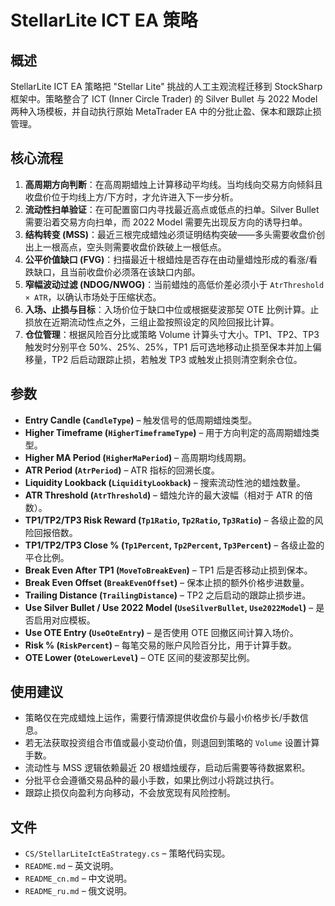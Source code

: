 # StellarLite ICT EA 策略

## 概述
StellarLite ICT EA 策略把 "Stellar Lite" 挑战的人工主观流程迁移到 StockSharp 框架中。策略整合了 ICT (Inner Circle Trader) 的 Silver Bullet 与 2022 Model 两种入场模板，并自动执行原始 MetaTrader EA 中的分批止盈、保本和跟踪止损管理。

## 核心流程
1. **高周期方向判断**：在高周期蜡烛上计算移动平均线。当均线向交易方向倾斜且收盘价位于均线上方/下方时，才允许进入下一步分析。
2. **流动性扫单验证**：在可配置窗口内寻找最近高点或低点的扫单。Silver Bullet 需要沿着交易方向扫单，而 2022 Model 需要先出现反方向的诱导扫单。
3. **结构转变 (MSS)**：最近三根完成蜡烛必须证明结构突破——多头需要收盘价创出上一根高点，空头则需要收盘价跌破上一根低点。
4. **公平价值缺口 (FVG)**：扫描最近十根蜡烛是否存在由动量蜡烛形成的看涨/看跌缺口，且当前收盘价必须落在该缺口内部。
5. **窄幅波动过滤 (NDOG/NWOG)**：当前蜡烛的高低价差必须小于 `AtrThreshold × ATR`，以确认市场处于压缩状态。
6. **入场、止损与目标**：入场价位于缺口中位或根据斐波那契 OTE 比例计算。止损放在近期流动性点之外，三组止盈按照设定的风险回报比计算。
7. **仓位管理**：根据风险百分比或策略 Volume 计算头寸大小。TP1、TP2、TP3 触发时分别平仓 50%、25%、25%，TP1 后可选地移动止损至保本并加上偏移量，TP2 后启动跟踪止损，若触发 TP3 或触发止损则清空剩余仓位。

## 参数
- **Entry Candle (`CandleType`)** – 触发信号的低周期蜡烛类型。
- **Higher Timeframe (`HigherTimeframeType`)** – 用于方向判定的高周期蜡烛类型。
- **Higher MA Period (`HigherMaPeriod`)** – 高周期均线周期。
- **ATR Period (`AtrPeriod`)** – ATR 指标的回溯长度。
- **Liquidity Lookback (`LiquidityLookback`)** – 搜索流动性池的蜡烛数量。
- **ATR Threshold (`AtrThreshold`)** – 蜡烛允许的最大波幅（相对于 ATR 的倍数）。
- **TP1/TP2/TP3 Risk Reward (`Tp1Ratio`, `Tp2Ratio`, `Tp3Ratio`)** – 各级止盈的风险回报倍数。
- **TP1/TP2/TP3 Close % (`Tp1Percent`, `Tp2Percent`, `Tp3Percent`)** – 各级止盈的平仓比例。
- **Break Even After TP1 (`MoveToBreakEven`)** – TP1 后是否移动止损到保本。
- **Break Even Offset (`BreakEvenOffset`)** – 保本止损的额外价格步进数量。
- **Trailing Distance (`TrailingDistance`)** – TP2 之后启动的跟踪止损步进。
- **Use Silver Bullet / Use 2022 Model (`UseSilverBullet`, `Use2022Model`)** – 是否启用对应模板。
- **Use OTE Entry (`UseOteEntry`)** – 是否使用 OTE 回撤区间计算入场价。
- **Risk % (`RiskPercent`)** – 每笔交易的账户风险百分比，用于计算手数。
- **OTE Lower (`OteLowerLevel`)** – OTE 区间的斐波那契比例。

## 使用建议
- 策略仅在完成蜡烛上运作，需要行情源提供收盘价与最小价格步长/手数信息。
- 若无法获取投资组合市值或最小变动价值，则退回到策略的 `Volume` 设置计算手数。
- 流动性与 MSS 逻辑依赖最近 20 根蜡烛缓存，启动后需要等待数据累积。
- 分批平仓会遵循交易品种的最小手数，如果比例过小将跳过执行。
- 跟踪止损仅向盈利方向移动，不会放宽现有风险控制。

## 文件
- `CS/StellarLiteIctEaStrategy.cs` – 策略代码实现。
- `README.md` – 英文说明。
- `README_cn.md` – 中文说明。
- `README_ru.md` – 俄文说明。
